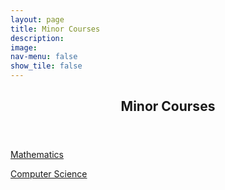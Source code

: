 ```yaml
---
layout: page
title: Minor Courses
description: 
image: 
nav-menu: false
show_tile: false
---
```


<!-- Main -->
<div id="main" class="alt">

<!-- One -->
<section id="one">
	<div class="inner">
		<header class="major">
			<h2>Minor Courses</h2>
		</header>

<!-- Content -->
<p><a href="https://epdampiitb.github.io/p/courses/minor/math/mathlist.html">Mathematics</a></p>
    
<p><a href="https://epdampiitb.github.io/p/courses/minor/cs/cslist.html">Computer Science</a></p>


